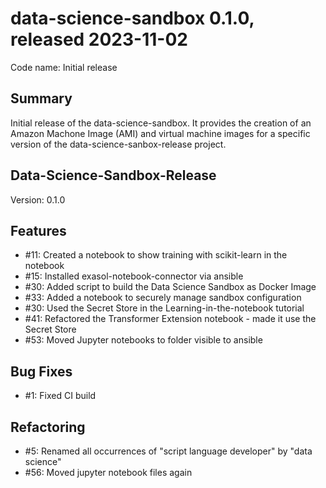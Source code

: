 # data-science-sandbox 0.1.0, released 2023-11-02

Code name: Initial release

## Summary

Initial release of the data-science-sandbox. It provides the creation of an Amazon Machone Image (AMI) and virtual machine images for a specific version of the data-science-sanbox-release project.

## Data-Science-Sandbox-Release

Version: 0.1.0

## Features

 - #11: Created a notebook to show training with scikit-learn in the notebook
 - #15: Installed exasol-notebook-connector via ansible
 - #30: Added script to build the Data Science Sandbox as Docker Image
 - #33: Added a notebook to securely manage sandbox configuration
 - #30: Used the Secret Store in the Learning-in-the-notebook tutorial
 - #41: Refactored the Transformer Extension notebook - made it use the Secret Store
 - #53: Moved Jupyter notebooks to folder visible to ansible

## Bug Fixes

 - #1: Fixed CI build

## Refactoring

 - #5: Renamed all occurrences of "script language developer" by "data science"
 - #56: Moved jupyter notebook files again
